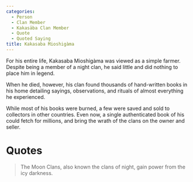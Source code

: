 ```yaml
---
categories:
  - Person
  - Clan Member
  - Kakasāba Clan Member
  - Quote
  - Quoted Saying
title: Kakasaba Mioshigàma
---
```


For his entire life, Kakasaba Mioshigàma was viewed as a simple farmer. Despite being a member of a night clan, he said little and did nothing to place him in legend.

When he died, however, his clan found thousands of hand-written books in his home detailing sayings, observations, and rituals of almost everything he experienced.

While most of his books were burned, a few were saved and sold to collectors in other countries. Even now, a single authenticated book of his could fetch for millions, and bring the wrath of the clans on the owner and seller.

# Quotes

> The Moon Clans, also known the clans of night, gain power from the icy darkness.
